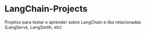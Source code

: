 # LangChain-Projects
Projetos para testar e aprender sobre LangChain e libs relacionadas (LangServe, LangSmith, etc)

